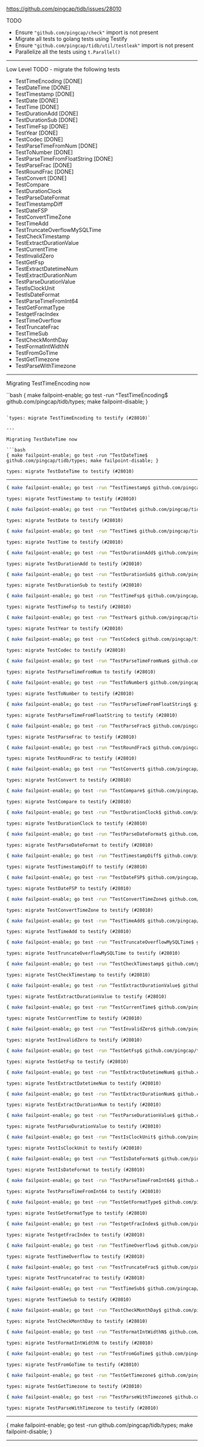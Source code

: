 https://github.com/pingcap/tidb/issues/28010

TODO
- Ensure `"github.com/pingcap/check"` import is not present
- Migrate all tests to golang tests using Testify
- Ensure `"github.com/pingcap/tidb/util/testleak"` import is not present
- Parallelize all the tests using `t.Parallel()`

---

Low Level TODO - migrate the following tests
- TestTimeEncoding [DONE]
- TestDateTime [DONE]
- TestTimestamp [DONE]
- TestDate [DONE]
- TestTime [DONE]
- TestDurationAdd [DONE]
- TestDurationSub [DONE]
- TestTimeFsp [DONE]
- TestYear [DONE]
- TestCodec [DONE]
- TestParseTimeFromNum [DONE]
- TestToNumber [DONE]
- TestParseTimeFromFloatString [DONE]
- TestParseFrac [DONE]
- TestRoundFrac [DONE]
- TestConvert [DONE]
- TestCompare
- TestDurationClock
- TestParseDateFormat
- TestTimestampDiff
- TestDateFSP
- TestConvertTimeZone
- TestTimeAdd
- TestTruncateOverflowMySQLTime
- TestCheckTimestamp
- TestExtractDurationValue
- TestCurrentTime
- TestInvalidZero
- TestGetFsp
- TestExtractDatetimeNum
- TestExtractDurationNum
- TestParseDurationValue
- TestIsClockUnit
- TestIsDateFormat
- TestParseTimeFromInt64
- TestGetFormatType
- TestgetFracIndex
- TestTimeOverflow
- TestTruncateFrac
- TestTimeSub
- TestCheckMonthDay
- TestFormatIntWidthN
- TestFromGoTime
- TestGetTimezone
- TestParseWithTimezone

---

Migrating TestTimeEncoding now

``bash
{ make failpoint-enable; go test -run ^TestTimeEncoding$ github.com/pingcap/tidb/types; make failpoint-disable; }
```

`types: migrate TestTimeEncoding to testify (#28010)`

---

Migrating TestDateTime now

```bash
{ make failpoint-enable; go test -run ^TestDateTime$ github.com/pingcap/tidb/types; make failpoint-disable; }
```

`types: migrate TestDateTime to testify (#28010)`

---

```bash
{ make failpoint-enable; go test -run ^TestTimestamp$ github.com/pingcap/tidb/types; make failpoint-disable; }
```

`types: migrate TestTimestamp to testify (#28010)`

```bash
{ make failpoint-enable; go test -run ^TestDate$ github.com/pingcap/tidb/types; make failpoint-disable; }
```

`types: migrate TestDate to testify (#28010)`

```bash
{ make failpoint-enable; go test -run ^TestTime$ github.com/pingcap/tidb/types; make failpoint-disable; }
```

`types: migrate TestTime to testify (#28010)`

```bash
{ make failpoint-enable; go test -run ^TestDurationAdd$ github.com/pingcap/tidb/types; make failpoint-disable; }
```

`types: migrate TestDurationAdd to testify (#28010)`

```bash
{ make failpoint-enable; go test -run ^TestDurationSub$ github.com/pingcap/tidb/types; make failpoint-disable; }
```

`types: migrate TestDurationSub to testify (#28010)`

```bash
{ make failpoint-enable; go test -run ^TestTimeFsp$ github.com/pingcap/tidb/types; make failpoint-disable; }
```

`types: migrate TestTimeFsp to testify (#28010)`

```bash
{ make failpoint-enable; go test -run ^TestYear$ github.com/pingcap/tidb/types; make failpoint-disable; }
```

`types: migrate TestYear to testify (#28010)`

```bash
{ make failpoint-enable; go test -run ^TestCodec$ github.com/pingcap/tidb/types; make failpoint-disable; }
```

`types: migrate TestCodec to testify (#28010)`

```bash
{ make failpoint-enable; go test -run ^TestParseTimeFromNum$ github.com/pingcap/tidb/types; make failpoint-disable; }
```

`types: migrate TestParseTimeFromNum to testify (#28010)`

```bash
{ make failpoint-enable; go test -run ^TestToNumber$ github.com/pingcap/tidb/types; make failpoint-disable; }
```

`types: migrate TestToNumber to testify (#28010)`

```bash
{ make failpoint-enable; go test -run ^TestParseTimeFromFloatString$ github.com/pingcap/tidb/types; make failpoint-disable; }
```

`types: migrate TestParseTimeFromFloatString to testify (#28010)`

```bash
{ make failpoint-enable; go test -run ^TestParseFrac$ github.com/pingcap/tidb/types; make failpoint-disable; }
```

`types: migrate TestParseFrac to testify (#28010)`

```bash
{ make failpoint-enable; go test -run ^TestRoundFrac$ github.com/pingcap/tidb/types; make failpoint-disable; }
```

`types: migrate TestRoundFrac to testify (#28010)`

```bash
{ make failpoint-enable; go test -run ^TestConvert$ github.com/pingcap/tidb/types; make failpoint-disable; }
```

`types: migrate TestConvert to testify (#28010)`

```bash
{ make failpoint-enable; go test -run ^TestCompare$ github.com/pingcap/tidb/types; make failpoint-disable; }
```

`types: migrate TestCompare to testify (#28010)`

```bash
{ make failpoint-enable; go test -run ^TestDurationClock$ github.com/pingcap/tidb/types; make failpoint-disable; }
```

`types: migrate TestDurationClock to testify (#28010)`

```bash
{ make failpoint-enable; go test -run ^TestParseDateFormat$ github.com/pingcap/tidb/types; make failpoint-disable; }
```

`types: migrate TestParseDateFormat to testify (#28010)`

```bash
{ make failpoint-enable; go test -run ^TestTimestampDiff$ github.com/pingcap/tidb/types; make failpoint-disable; }
```

`types: migrate TestTimestampDiff to testify (#28010)`

```bash
{ make failpoint-enable; go test -run ^TestDateFSP$ github.com/pingcap/tidb/types; make failpoint-disable; }
```

`types: migrate TestDateFSP to testify (#28010)`

```bash
{ make failpoint-enable; go test -run ^TestConvertTimeZone$ github.com/pingcap/tidb/types; make failpoint-disable; }
```

`types: migrate TestConvertTimeZone to testify (#28010)`

```bash
{ make failpoint-enable; go test -run ^TestTimeAdd$ github.com/pingcap/tidb/types; make failpoint-disable; }
```

`types: migrate TestTimeAdd to testify (#28010)`

```bash
{ make failpoint-enable; go test -run ^TestTruncateOverflowMySQLTime$ github.com/pingcap/tidb/types; make failpoint-disable; }
```

`types: migrate TestTruncateOverflowMySQLTime to testify (#28010)`

```bash
{ make failpoint-enable; go test -run ^TestCheckTimestamp$ github.com/pingcap/tidb/types; make failpoint-disable; }
```

`types: migrate TestCheckTimestamp to testify (#28010)`

```bash
{ make failpoint-enable; go test -run ^TestExtractDurationValue$ github.com/pingcap/tidb/types; make failpoint-disable; }
```

`types: migrate TestExtractDurationValue to testify (#28010)`

```bash
{ make failpoint-enable; go test -run ^TestCurrentTime$ github.com/pingcap/tidb/types; make failpoint-disable; }
```

`types: migrate TestCurrentTime to testify (#28010)`

```bash
{ make failpoint-enable; go test -run ^TestInvalidZero$ github.com/pingcap/tidb/types; make failpoint-disable; }
```

`types: migrate TestInvalidZero to testify (#28010)`

```bash
{ make failpoint-enable; go test -run ^TestGetFsp$ github.com/pingcap/tidb/types; make failpoint-disable; }
```

`types: migrate TestGetFsp to testify (#28010)`

```bash
{ make failpoint-enable; go test -run ^TestExtractDatetimeNum$ github.com/pingcap/tidb/types; make failpoint-disable; }
```

`types: migrate TestExtractDatetimeNum to testify (#28010)`

```bash
{ make failpoint-enable; go test -run ^TestExtractDurationNum$ github.com/pingcap/tidb/types; make failpoint-disable; }
```

`types: migrate TestExtractDurationNum to testify (#28010)`

```bash
{ make failpoint-enable; go test -run ^TestParseDurationValue$ github.com/pingcap/tidb/types; make failpoint-disable; }
```

`types: migrate TestParseDurationValue to testify (#28010)`

```bash
{ make failpoint-enable; go test -run ^TestIsClockUnit$ github.com/pingcap/tidb/types; make failpoint-disable; }
```

`types: migrate TestIsClockUnit to testify (#28010)`

```bash
{ make failpoint-enable; go test -run ^TestIsDateFormat$ github.com/pingcap/tidb/types; make failpoint-disable; }
```

`types: migrate TestIsDateFormat to testify (#28010)`

```bash
{ make failpoint-enable; go test -run ^TestParseTimeFromInt64$ github.com/pingcap/tidb/types; make failpoint-disable; }
```

`types: migrate TestParseTimeFromInt64 to testify (#28010)`

```bash
{ make failpoint-enable; go test -run ^TestGetFormatType$ github.com/pingcap/tidb/types; make failpoint-disable; }
```

`types: migrate TestGetFormatType to testify (#28010)`

```bash
{ make failpoint-enable; go test -run ^TestgetFracIndex$ github.com/pingcap/tidb/types; make failpoint-disable; }
```

`types: migrate TestgetFracIndex to testify (#28010)`

```bash
{ make failpoint-enable; go test -run ^TestTimeOverflow$ github.com/pingcap/tidb/types; make failpoint-disable; }
```

`types: migrate TestTimeOverflow to testify (#28010)`

```bash
{ make failpoint-enable; go test -run ^TestTruncateFrac$ github.com/pingcap/tidb/types; make failpoint-disable; }
```

`types: migrate TestTruncateFrac to testify (#28010)`

```bash
{ make failpoint-enable; go test -run ^TestTimeSub$ github.com/pingcap/tidb/types; make failpoint-disable; }
```

`types: migrate TestTimeSub to testify (#28010)`

```bash
{ make failpoint-enable; go test -run ^TestCheckMonthDay$ github.com/pingcap/tidb/types; make failpoint-disable; }
```

`types: migrate TestCheckMonthDay to testify (#28010)`

```bash
{ make failpoint-enable; go test -run ^TestFormatIntWidthN$ github.com/pingcap/tidb/types; make failpoint-disable; }
```

`types: migrate TestFormatIntWidthN to testify (#28010)`

```bash
{ make failpoint-enable; go test -run ^TestFromGoTime$ github.com/pingcap/tidb/types; make failpoint-disable; }
```

`types: migrate TestFromGoTime to testify (#28010)`

```bash
{ make failpoint-enable; go test -run ^TestGetTimezone$ github.com/pingcap/tidb/types; make failpoint-disable; }
```

`types: migrate TestGetTimezone to testify (#28010)`

```bash
{ make failpoint-enable; go test -run ^TestParseWithTimezone$ github.com/pingcap/tidb/types; make failpoint-disable; }
```

`types: migrate TestParseWithTimezone to testify (#28010)`

---

{ make failpoint-enable; go test -run github.com/pingcap/tidb/types; make failpoint-disable; }

---
